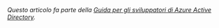 *Questo articolo fa parte della [Guida per gli sviluppatori di Azure Active Directory](../articles/active-directory/active-directory-developers-guide.md).*

<!---HONumber=July15_HO3-->